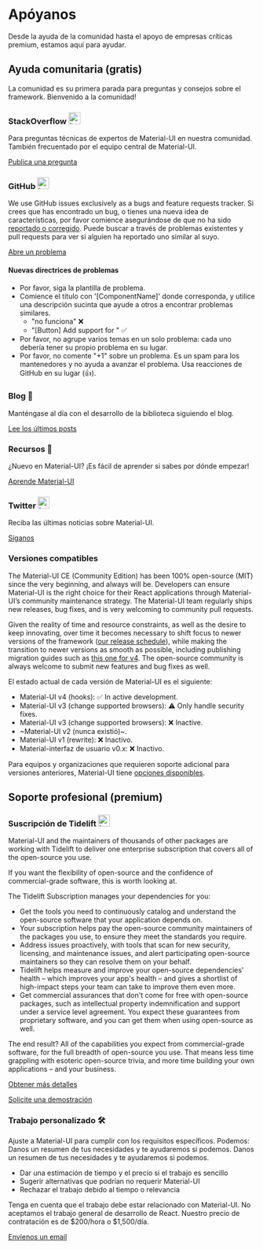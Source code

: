 # Apóyanos

<p class="description">Desde la ayuda de la comunidad hasta el apoyo de empresas críticas premium, estamos aquí para ayudar.</p>

## Ayuda comunitaria (gratis)

La comunidad es su primera parada para preguntas y consejos sobre el framework. Bienvenido a la comunidad!

### StackOverflow <img src="/static/images/logos/stackoverflow.svg" width="24" height="24" alt="Logo de StackOverflow" loading="lazy" />

Para preguntas técnicas de expertos de Material-UI en nuestra comunidad. También frecuentado por el equipo central de Material-UI.

[Publica una pregunta](https://stackoverflow.com/questions/tagged/material-ui)

### GitHub <img src="/static/images/logos/github.svg" width="24" height="24" alt="Logo de GitHub" loading="lazy" />

We use GitHub issues exclusively as a bugs and feature requests tracker. Si crees que has encontrado un bug, o tienes una nueva idea de características, por favor comience asegurándose de que no ha sido [reportado o corregido](https://github.com/mui-org/material-ui/issues?utf8=%E2%9C%93&q=is%3Aopen+is%3Aclosed). Puede buscar a través de problemas existentes y pull requests para ver si alguien ha reportado uno similar al suyo.

[Abre un problema](https://github.com/mui-org/material-ui/issues/new/choose)

#### Nuevas directrices de problemas

- Por favor, siga la plantilla de problema.
- Comience el título con '[ComponentName]' donde corresponda, y utilice una descripción sucinta que ayude a otros a encontrar problemas similares.
  - "no funciona" ❌
  - "[Button] Add support for <some feature>" ✅
- Por favor, no agrupe varios temas en un solo problema: cada uno debería tener su propio problema en su lugar.
- Por favor, no comente "+1" sobre un problema. Es un spam para los mantenedores y no ayuda a avanzar el problema. Usa reacciones de GitHub en su lugar (👍).

### Blog 📝

Manténgase al día con el desarrollo de la biblioteca siguiendo el blog.

[Lee los últimos posts](https://medium.com/material-ui/)

### Recursos 📖

¿Nuevo en Material-UI? ¡Es fácil de aprender si sabes por dónde empezar!

[Aprende Material-UI](/getting-started/learn/)

### Twitter <img src="/static/images/logos/twitter.svg" width="24" height="24" alt="Logo de Twitter" loading="lazy" />

Reciba las últimas noticias sobre Material-UI.

[Síganos](https://twitter.com/MaterialUI)

### Versiones compatibles

The Material-UI CE (Community Edition) has been 100% open-source (MIT) since the very beginning, and always will be. Developers can ensure Material-UI is the right choice for their React applications through Material-UI’s community maintenance strategy. The Material-UI team regularly ships new releases, bug fixes, and is very welcoming to community pull requests.

Given the reality of time and resource constraints, as well as the desire to keep innovating, over time it becomes necessary to shift focus to newer versions of the framework ([our release schedule](https://material-ui.com/versions/#release-frequency)), while making the transition to newer versions as smooth as possible, including publishing migration guides such as [this one for v4](/guides/migration-v3/). The open-source community is always welcome to submit new features and bug fixes as well.

El estado actual de cada versión de Material-UI es el siguiente:

- Material-UI v4 (hooks): ✅ In active development.
- Material-UI v3 (change supported browsers): ⚠️ Only handle security fixes.
- Material-UI v3 (change supported browsers): ❌ Inactive.
- ~Material-UI v2 (nunca existió)~.
- Material-UI v1 (rewrite): ❌ Inactivo.
- Material-interfaz de usuario v0.x: ❌ Inactivo.

Para equipos y organizaciones que requieren soporte adicional para versiones anteriores, Material-UI tiene [opciones disponibles](#enterprise).

## Soporte profesional (premium)

### Suscripción de Tidelift <img src="/static/images/logos/tidelift.svg" width="24" height="24" alt="Logo de Tidelift" loading="lazy" />

Material-UI and the maintainers of thousands of other packages are working with Tidelift to deliver one enterprise subscription that covers all of the open-source you use.

If you want the flexibility of open-source and the confidence of commercial-grade software, this is worth looking at.

The Tidelift Subscription manages your dependencies for you:

- Get the tools you need to continuously catalog and understand the open-source software that your application depends on.
- Your subscription helps pay the open-source community maintainers of the packages you use, to ensure they meet the standards you require.
- Address issues proactively, with tools that scan for new security, licensing, and maintenance issues, and alert participating open-source maintainers so they can resolve them on your behalf.
- Tidelift helps measure and improve your open-source dependencies' health – which improves your app's health – and gives a shortlist of high-impact steps your team can take to improve them even more.
- Get commercial assurances that don't come for free with open-source packages, such as intellectual property indemnification and support under a service level agreement. You expect these guarantees from proprietary software, and you can get them when using open-source as well.

The end result? All of the capabilities you expect from commercial-grade software, for the full breadth of open-source you use. That means less time grappling with esoteric open-source trivia, and more time building your own applications – and your business.

<a
  data-ga-event-category="support"
  data-ga-event-action="tidelift"
  href="https://tidelift.com/subscription/pkg/npm-material-ui?utm_source=npm-material-ui&utm_medium=referral&utm_campaign=enterprise">
Obtener más detalles
</a>

<a
  data-ga-event-category="support"
  data-ga-event-action="tidelift"
  href="https://tidelift.com/subscription/request-a-demo?utm_source=npm-material-ui&utm_medium=referral&utm_campaign=enterprise">
Solicite una demostración
</a>

### Trabajo personalizado 🛠

Ajuste a Material-UI para cumplir con los requisitos específicos. Podemos: Danos un resumen de tus necesidades y te ayudaremos si podemos. Danos un resumen de tus necesidades y te ayudaremos si podemos.

- Dar una estimación de tiempo y el precio si el trabajo es sencillo
- Sugerir alternativas que podrían no requerir Material-UI
- Rechazar el trabajo debido al tiempo o relevancia

Tenga en cuenta que el trabajo debe estar relacionado con Material-UI. No aceptamos el trabajo general de desarrollo de React. Nuestro precio de contratación es de $200/hora o $1,500/día.

[Envíenos un email](mailto:custom-work@material-ui.com)
